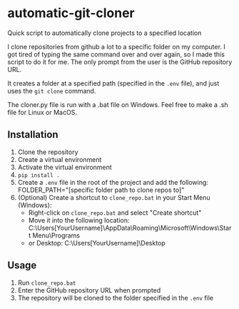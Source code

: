# automatic-git-cloner
Quick script to automatically clone projects to a specified location

I clone repositories from github a lot to a specific folder on my computer. I got tired of typing the same command over and over again, so I made this script to do it for me.
The only prompt from the user is the GitHub repository URL.

It creates a folder at a specified path (specified in the `.env` file), and just uses the `git clone` command.

The cloner.py file is run with a .bat file on Windows. Feel free to make a .sh file for Linux or MacOS.

## Installation
1. Clone the repository
2. Create a virtual environment
3. Activate the virtual environment
4. `pip install .`
5. Create a `.env` file in the root of the project and add the following:
FOLDER_PATH="[specific folder path to clone repos to]"
6. (Optional) Create a shortcut to `clone_repo.bat` in your Start Menu (Windows):
    - Right-click on `clone_repo.bat` and select "Create shortcut"
    - Move it into the following location: C:\Users\[YourUsername]\AppData\Roaming\Microsoft\Windows\Start Menu\Programs
    - or Desktop: C:\Users\[YourUsername]\Desktop

## Usage
1. Run `clone_repo.bat`
2. Enter the GitHub repository URL when prompted
3. The repository will be cloned to the folder specified in the `.env` file
